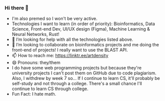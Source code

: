 ### Hi there 👋

<!--
**LunaCompSci/LunaCompSci** is a ✨ _special_ ✨ repository because its `README.md` (this file) appears on your GitHub profile.

Here are some ideas to get you started:

- 🔭 I’m currently working on Pre-Med
- 🌱 I’m currently learning ...
- 👯 I’m looking to collaborate on ...
- 🤔 I’m looking for help with ...
- 💬 Ask me about ...
- 📫 How to reach me: https://linktr.ee/artdensity
- 😄 Pronouns: ...
- ⚡ Fun fact: ...
-->

- I'm also premed so I won't be very active. 
- Technologies I want to learn (in order of priority): Bioinformatics, Data Science, Front-end Dev, UI/UX design (Figma), Machine Learning & Neural Networks, Rust!
- 🤔 I’m looking for help with all the technologies listed above. 
- 👯 I’m looking to collaborate on bioinformatics projects and me doing the front-end of projects! I really want to use the BLAST API. 
- 📫 How to reach me: https://linktr.ee/artdensity
- 😄 Pronouns: they/them
- I do have some web programming projects but because they're university projects I can't post them on GitHub due to code plagiarism. Also, I withdrew by week 7 so... 
If I continue to learn CS, it'll probably be self-study and not through a college. There's a small chance I'll continue to learn CS through college. 
- Fun Fact: I hate math.
